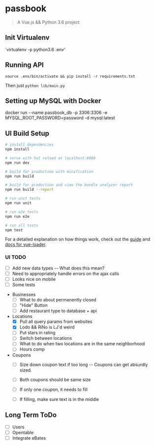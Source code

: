 # passbook

> A Vue.js && Python 3.6 project

## Init Virtualenv

`virtualenv -p python3.6 .env'

## Running API
`source .env/bin/activate && pip install -r requirements.txt`

Then just `python lib/main.py`

## Setting up MySQL with Docker
docker run --name passbook_db -p 3306:3306 -e MYSQL_ROOT_PASSWORD=password -d mysql:latest

## UI Build Setup

``` bash
# install dependencies
npm install

# serve with hot reload at localhost:8080
npm run dev

# build for production with minification
npm run build

# build for production and view the bundle analyzer report
npm run build --report

# run unit tests
npm run unit

# run e2e tests
npm run e2e

# run all tests
npm test
```

For a detailed explanation on how things work, check out the [guide](http://vuejs-templates.github.io/webpack/) and [docs for vue-loader](http://vuejs.github.io/vue-loader).

### UI TODO
- [ ] Add new data types -- What does this mean?
- [ ] Need to appropriately handle errors on the ajax calls
- [ ] Looks nice on mobile
- [ ] Some tests
- Businesses
  - [ ] What to do about permanently closed
  - [ ] "Hide" Button
  - [ ] Add restaurant type to database + api
- Locations
  - [x] Pull all query params from websites
  - [x] Lodo && RiNo is LJ'd weird
  - [ ] Put stars in rating
  - [ ] Switch between locations
  - [ ] What to do when two locations are in the same neighborhood
  - [ ] Hours comp
- Coupons
  - [ ] Size down coupon text if too long -- Coupons can get absurdly sized.
  - [ ] Both coupons should be same size
  - [ ] If only one coupon, it needs to fill
  - [ ] If filling, make sure text is in the middle


## Long Term ToDo
- [ ] Users
- [ ] Opentable
- [ ] Integrate eBates

